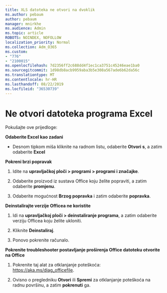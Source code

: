 ```yaml
---
title: XLS datoteka ne otvori na dvoklik
ms.author: pebaum
author: pebaum
manager: mnirkhe
ms.audience: Admin
ms.topic: article
ROBOTS: NOINDEX, NOFOLLOW
localization_priority: Normal
ms.collection: Adm_O365
ms.custom:
- "776"
- "2100015"
ms.openlocfilehash: 7d2356ff2c688dd4f1ec1ca3751c45246eae1ba0
ms.sourcegitcommit: 1d98db8acb9959aba3b5e308a567ade6b62da56c
ms.translationtype: MT
ms.contentlocale: hr-HR
ms.lasthandoff: 08/22/2019
ms.locfileid: "36530739"
---
```

# <a name="excel-file-doesnt-open"></a>Ne otvori datoteka programa Excel

Pokušajte ove prijedloge:

**Odaberite Excel kao zadani**

* Desnom tipkom miša kliknite na radnom listu, odaberite **Otvori s**, a zatim odaberite **Excel**

**Pokreni brzi popravak**

1. Idite na **upravljačkoj ploči > programi > programi i značajke**.

2. Odaberite proizvod iz sustava Office koju želite popraviti, a zatim odaberite **promjenu**.

3. Odaberite mogućnost **Brzog popravka** i zatim odaberite **popravka**.

**Deinstalirajte verzije Officea ne koristite**

1. Idi na **upravljačkoj ploči > deinstaliranje programa**, a zatim odaberite verziju Officea koju želite ukloniti.

2. Kliknite **Deinstaliraj**.

3. Ponovo pokrenite računalo.

**Pokrenite troubleshooter postavljanje proširenja Office datoteku otvorite na Office**

1. Pokrenite taj alat za otklanjanje poteškoća: https://aka.ms/diag_officefile.

2. Ovisno o pregledniku **Otvori** ili **Spremi** za otklanjanje poteškoća na radnu površinu, a zatim **pokrenuti** ga.
